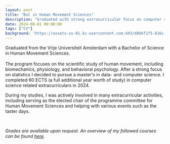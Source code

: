 ```yaml
---
layout: post
title: "BsC in Human Movement Sciences"
description: "Graduated with strong extracurricular focus on computer science"
date: 2024-08-01 00:00:00
tags: ["CV"]
background: 'https://assets-us-01.kc-usercontent.com:443/d8b6f1f5-816c-005b-1dc1-e363dd7ce9a5/083a74bc-353d-47fc-b170-8af0b9cb6638/1Z2A0367.jpg?w=1250&h=600&fit=clip&rect=0,512,4757,2284'
---
```


Graduated from the Vrije Universiteit Amsterdam with a Bachelor of Science in Human Movement Sciences. <br><br>
The program focuses on the scientific study of human movement, including biomechanics, physiology, and behavioral psychology. After a strong focus on statistics I decided to pursue a master's in data- and computer science. I completed 60 ECTS (a full additional year worth of study) in computer science related extracurriculars in 2024. 

During my studies, I was actively involved in many extracurricular activities, including serving as the elected chair of the programme committee for Human Movement Sciences and helping with various events such as the taster days. 

<br>

<i>Grades are available upon request. An overview of my followed courses can be found <a href="{{ '/2025/01/30/followed-vu-courses.html' | prepend: site.baseurl | replace: '//', '/' }}">here</a>.</i>

